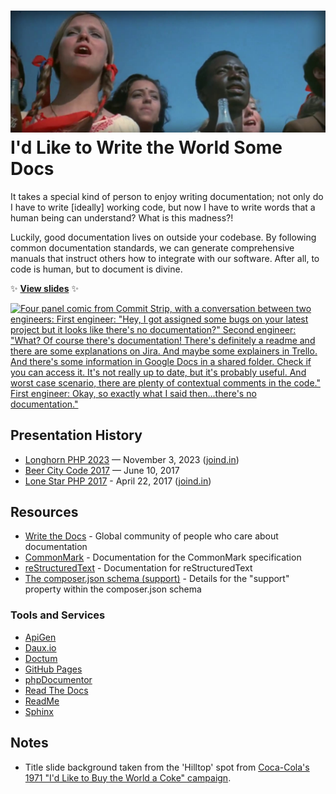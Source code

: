 # ![Still from the 1971 "I'd Like to Buy the World a Coke" advertising campaign](resources/banner.jpg) I'd Like to Write the World Some Docs

It takes a special kind of person to enjoy writing documentation; not only do I have to write [ideally] working code, but now I have to write words that a human being can understand? What is this madness?!

Luckily, good documentation lives on outside your codebase. By following common documentation standards, we can generate comprehensive manuals that instruct others how to integrate with our software. After all, to code is human, but to document is divine.

✨ **[View slides](https://stevegrunwell.github.io/write-some-docs)** ✨

[![Four panel comic from Commit Strip, with a conversation between two engineers: First engineer: "Hey, I got assigned some bugs on your latest project but it looks like there's no documentation?" Second engineer: "What? Of course there's documentation! There's definitely a readme and there are some explanations on Jira. And maybe some explainers in Trello. And there's some information in Google Docs in a shared folder. Check if you can access it. It's not really up to date, but it's probably useful. And worst case scenario, there are plenty of contextual comments in the code." First engineer: Okay, so exactly what I said then...there's no documentation."](resources/commit-strip.jpg)](https://www.commitstrip.com/en/2021/11/10/no-documentation/?)

## Presentation History

* [Longhorn PHP 2023](https://longhornphp.com) — November 3, 2023 ([joind.in](https://joind.in/talk/a402b))
* [Beer City Code 2017](http://beercitycode.com/) — June 10, 2017
* [Lone Star PHP 2017](http://lonestarphp.com/) - April 22, 2017 ([joind.in](https://joind.in/talk/b68e9))

## Resources

* [Write the Docs](https://www.writethedocs.org) - Global community of people who care about documentation
* [CommonMark](https://commonmark.org/) - Documentation for the CommonMark specification
* [reStructuredText](https://www.sphinx-doc.org/en/master/usage/restructuredtext/basics.html) - Documentation for reStructuredText
* [The composer.json schema (support)](https://getcomposer.org/doc/04-schema.md#support) - Details for the "support" property within the composer.json schema

### Tools and Services

* [ApiGen](https://github.com/ApiGen/ApiGen)
* [Daux.io](https://daux.io/)
* [Doctum](https://github.com/code-lts/doctum)
* [GitHub Pages](https://pages.github.com/)
* [phpDocumentor](https://www.phpdoc.org)
* [Read The Docs](https://readthedocs.com)
* [ReadMe](http://readme.io/)
* [Sphinx](https://www.sphinx-doc.org/en/master/)

## Notes

* Title slide background taken from the 'Hilltop' spot from [Coca-Cola's 1971 "I'd Like to Buy the World a Coke" campaign](https://en.wikipedia.org/wiki/I%27d_Like_to_Teach_the_World_to_Sing_(In_Perfect_Harmony)).
